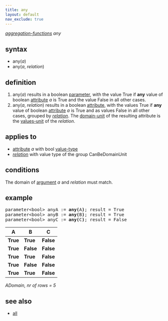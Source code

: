 ```yaml
---
title: any
layout: default
nav_exclude: true
---
```

*[aggregation-functions](aggregation-functions) any*

## syntax

- any(*a*)
- any(*a*, *relation*)

## definition

1. any(*a*) results in a boolean [parameter](parameter), with the value True if **any** value of boolean [attribute](attribute) *a* is True and the value False    in all other cases.
2. any(*a*, *relation*) results in a boolean [attribute](attribute), with the values True if **any** value of boolean [attribute](attribute) *a* is True and as values False in all other cases, grouped by *[relation](relation)*. The [domain-unit](domain-unit) of the resulting attribute is the [values-unit](values-unit) of the *relation*.

## applies to

- [attribute](attribute) *a* with bool [value-type](value-type)
- *[relation](relation)* with value type of the group CanBeDomainUnit

## conditions

The domain of [argument](argument) *a* and *relation* must match.

## example

<pre>
parameter&lt;bool&gt; anyA := <B>any(</B>A<B>)</B>; result = True
parameter&lt;bool&gt; anyB := <B>any(</B>B<B>)</B>; result = True
parameter&lt;bool&gt; anyC := <B>any(</B>C<B>)</B>; result = False
</pre>

| **A**    | **B**     | **C**     |
|----------|-----------|-----------|
| **True** | **True**  | **False** |
| **True** | **False** | **False** |
| **True** | **True**  | **False** |
| **True** | **False** | **False** |
| **True** | **True**  | **False** |

*ADomain, nr of rows = 5*

## see also

- [all](all)